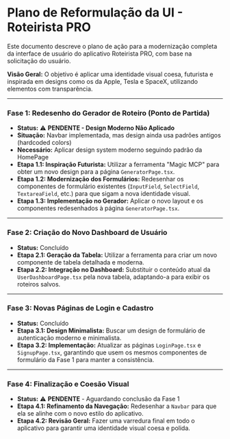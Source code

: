 # Plano de Reformulação da UI - Roteirista PRO

Este documento descreve o plano de ação para a modernização completa da interface de usuário do aplicativo Roteirista PRO, com base na solicitação do usuário.

**Visão Geral:** O objetivo é aplicar uma identidade visual coesa, futurista e inspirada em designs como os da Apple, Tesla e SpaceX, utilizando elementos com transparência.

---

### Fase 1: Redesenho do Gerador de Roteiro (Ponto de Partida)

-   **Status:** ⚠️ **PENDENTE - Design Moderno Não Aplicado**
-   **Situação:** Navbar implementada, mas design ainda usa padrões antigos (hardcoded colors)
-   **Necessário:** Aplicar design system moderno seguindo padrão da HomePage
-   **Etapa 1.1: Inspiração Futurista:** Utilizar a ferramenta "Magic MCP" para obter um novo design para a página `GeneratorPage.tsx`.
-   **Etapa 1.2: Modernização dos Formulários:** Redesenhar os componentes de formulário existentes (`InputField`, `SelectField`, `TextareaField`, etc.) para que sigam a nova identidade visual.
-   **Etapa 1.3: Implementação no Gerador:** Aplicar o novo layout e os componentes redesenhados à página `GeneratorPage.tsx`.

---

### Fase 2: Criação do Novo Dashboard de Usuário

-   **Status:** Concluído
-   **Etapa 2.1: Geração da Tabela:** Utilizar a ferramenta para criar um novo componente de tabela detalhada e moderna.
-   **Etapa 2.2: Integração no Dashboard:** Substituir o conteúdo atual da `UserDashboardPage.tsx` pela nova tabela, adaptando-a para exibir os roteiros salvos.

---

### Fase 3: Novas Páginas de Login e Cadastro

-   **Status:** Concluído
-   **Etapa 3.1: Design Minimalista:** Buscar um design de formulário de autenticação moderno e minimalista.
-   **Etapa 3.2: Implementação:** Atualizar as páginas `LoginPage.tsx` e `SignupPage.tsx`, garantindo que usem os mesmos componentes de formulário da Fase 1 para manter a consistência.

---

### Fase 4: Finalização e Coesão Visual

-   **Status:** ⚠️ **PENDENTE** - Aguardando conclusão da Fase 1
-   **Etapa 4.1: Refinamento da Navegação:** Redesenhar a `Navbar` para que ela se alinhe com o novo estilo do aplicativo.
-   **Etapa 4.2: Revisão Geral:** Fazer uma varredura final em todo o aplicativo para garantir uma identidade visual coesa e polida. 
